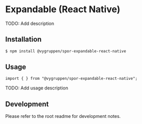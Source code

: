 # Expandable (React Native)

TODO: Add description

## Installation

```bash
$ npm install @vygruppen/spor-expandable-react-native
```

## Usage

```tsx
import { } from "@vygruppen/spor-expandable-react-native";
```
TODO: Add usage description

## Development

Please refer to the root readme for development notes.
